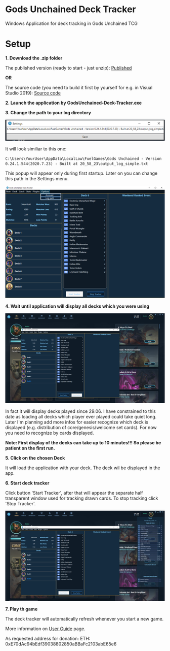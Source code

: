 ﻿# Gods Unchained Deck Tracker

Windows Application for deck tracking in Gods Unchained TCG


# Setup

**1. Download the .zip folder**

The published version (ready to start - just unzip): [Published](https://github.com/coin-coop/godsunchained-deck-tracker/releases/download/0.0.2/Gods.Unchained.Deck.Tracker.v.0.0.2.zip)

**OR**

The source code (you need to build it first by yourself for e.g. in Visual Studio 2019): [Source code](https://github.com/coin-coop/godsunchained-deck-tracker/archive/0.0.2.zip)

**2. Launch the application by GodsUnchained-Deck-Tracker.exe**

**3. Change the path to your log directory**

![Log directory path setting](/Docs/sc1.png)

It will look similiar to this one:

```
C:\Users\YourUser\AppData\LocalLow\FuelGames\Gods Unchained - Version 0.24.1.544(2020.7.23) - Built at 20_58_23\output_log_simple.txt
```

This popup will appear only during first startup. Later on you can change this path in the Settings menu.

![Settings menu](/Docs/sc2.png)
 
**4. Wait until application will display all decks which you were using**

![Application view](/Docs/sc3.png)
 
In fact it will display decks played since 29.06. I have constrained to this date as loading all decks which player ever played could take quiet long. Later I'm planning add more infos for easier recognize which deck is displayed (e.g. distribution of core/genesis/welcome set cards). For now you need to recognize by cards displayed.
 
**Note: First display of the decks can take up to 10 minutes!!! So please be patient on the first run.**

**5. Click on the chosen Deck**
 
It will load the application with your deck. The deck wil be displayed in the app.

**6. Start deck tracker**

Click button 'Start Tracker', after that will appear the separate half transparent window used for tracking drawn cards. To stop tracking click 'Stop Tracker'.

![Tracker view](/Docs/sc4.png)
 
**7. Play th game**
 
The deck tracker will automatically refresh whenever you start a new game.


More information on [User Guide](https://github.com/coin-coop/godsunchained-deck-tracker/wiki/User-Guide) page.

As requested address for donation:
ETH: 0xE70dAc94bEdf39038802850aBBaFc2103abE65e6
